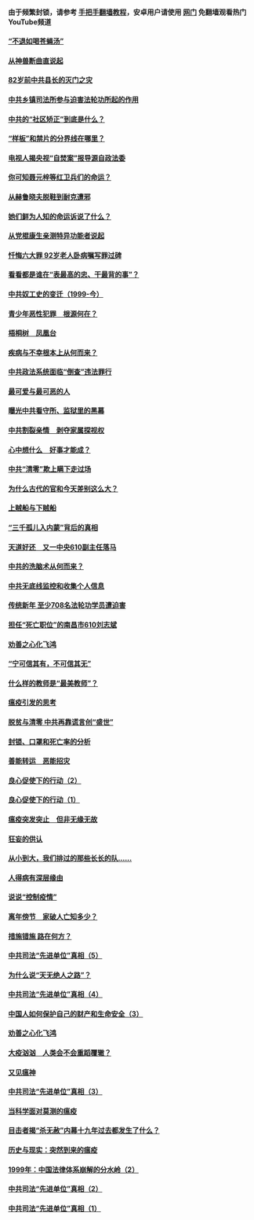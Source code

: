 #### 由于频繁封锁，请参考 [手把手翻墙教程](https://github.com/gfw-breaker/guides/wiki/)，安卓用户请使用 [网门](https://github.com/gfw-breaker/nogfw/blob/master/dl.md?t=04142201) 免翻墙观看热门YouTube频道 

#### [“不退如喝苍蝇汤”](../pages/19/423287.md?t=04142201) 

#### [从神兽断曲直说起](../pages/19/423201.md?t=04142201) 

#### [82岁前中共县长的灭门之灾](../pages/19/423055.md?t=04142201) 

#### [中共乡镇司法所参与迫害法轮功所起的作用](../pages/19/423064.md?t=04142201) 

#### [中共的“社区矫正”到底是什么？](../pages/19/422870.md?t=04142201) 

#### [“样板”和禁片的分界线在哪里？](../pages/19/422704.md?t=04142201) 

#### [电视人揭央视“自焚案”报导源自政法委](../pages/19/422770.md?t=04142201) 

#### [你可知聂元梓等红卫兵们的命运？](../pages/19/422848.md?t=04142201) 

#### [从赫鲁晓夫脱鞋到耐克遭邪](../pages/19/422826.md?t=04142201) 

#### [她们鲜为人知的命运诉说了什么？](../pages/19/422754.md?t=04142201) 

#### [从党棍康生亲测特异功能者说起](../pages/19/422657.md?t=04142201) 

#### [忏悔六大罪 92岁老人卧病嘱写罪过碑](../pages/19/422750.md?t=04142201) 

#### [看看都是谁在“表最高的忠、干最背的事”？](../pages/19/422703.md?t=04142201) 

#### [中共奴工史的变迁（1999-今）](../pages/19/422656.md?t=04142201) 

#### [青少年恶性犯罪　根源何在？](../pages/19/422449.md?t=04142201) 

#### [梧桐树　凤凰台](../pages/19/422442.md?t=04142201) 

#### [疾病与不幸根本上从何而来？](../pages/19/422438.md?t=04142201) 

#### [中共政法系统面临“倒查”违法罪行](../pages/19/422497.md?t=04142201) 

#### [最可爱与最可恶的人](../pages/19/422448.md?t=04142201) 

#### [曝光中共看守所、监狱里的黑幕](../pages/19/422390.md?t=04142201) 

#### [中共割裂亲情　剥夺家属探视权](../pages/19/422364.md?t=04142201) 

#### [心中想什么　好事才能成？](../pages/19/422318.md?t=04142201) 

#### [中共“清零”欺上瞒下走过场](../pages/19/422306.md?t=04142201) 

#### [为什么古代的官和今天差别这么大？](../pages/19/422228.md?t=04142201) 

#### [上贼船与下贼船](../pages/19/422276.md?t=04142201) 

#### [“三千孤儿入内蒙”背后的真相](../pages/19/422229.md?t=04142201) 

#### [天道好还　又一中央610副主任落马](../pages/19/422155.md?t=04142201) 

#### [中共的洗脑术从何而来？](../pages/19/422154.md?t=04142201) 

#### [中共无底线监控和收集个人信息](../pages/19/422039.md?t=04142201) 

#### [传统新年 至少708名法轮功学员遭迫害](../pages/19/421946.md?t=04142201) 

#### [担任“死亡职位”的南昌市610刘志斌](../pages/19/421957.md?t=04142201) 

#### [劝善之心化飞鸿](../pages/19/421164.md?t=04142201) 

#### [“宁可信其有，不可信其无”](../pages/19/421691.md?t=04142201) 

#### [什么样的教师是“最美教师”？](../pages/19/421755.md?t=04142201) 

#### [瘟疫引发的思考](../pages/19/421594.md?t=04142201) 

#### [脱贫与清零 中共再靠谎言创“盛世”](../pages/19/421590.md?t=04142201) 

#### [封锁、口罩和死亡率的分析](../pages/19/421495.md?t=04142201) 

#### [善能转运　恶能招灾](../pages/19/421334.md?t=04142201) 

#### [良心促使下的行动（2）](../pages/19/421361.md?t=04142201) 

#### [良心促使下的行动（1）](../pages/19/421302.md?t=04142201) 

#### [瘟疫突发突止　但非无缘无故](../pages/19/421281.md?t=04142201) 

#### [狂妄的供认](../pages/19/421199.md?t=04142201) 

#### [从小到大，我们排过的那些长长的队……](../pages/19/421243.md?t=04142201) 

#### [人得病有深层缘由](../pages/19/420864.md?t=04142201) 

#### [说说“控制疫情”](../pages/19/420831.md?t=04142201) 

#### [离年傍节　家破人亡知多少？](../pages/19/420563.md?t=04142201) 

#### [措施错施  路在何方？](../pages/19/420076.md?t=04142201) 

#### [中共司法“先进单位”真相（5）](../pages/19/419453.md?t=04142201) 

#### [为什么说“天无绝人之路”？](../pages/19/419618.md?t=04142201) 

#### [中共司法“先进单位”真相（4）](../pages/19/419452.md?t=04142201) 

#### [中国人如何保护自己的财产和生命安全（3）](../pages/19/419405.md?t=04142201) 

#### [劝善之心化飞鸿](../pages/19/418758.md?t=04142201) 

#### [大疫汹汹　人类会不会重蹈覆辙？](../pages/19/419691.md?t=04142201) 

#### [又见瘟神](../pages/19/419225.md?t=04142201) 

#### [中共司法“先进单位”真相（3）](../pages/19/419451.md?t=04142201) 

#### [当科学面对莫测的瘟疫](../pages/19/419625.md?t=04142201) 

#### [目击者揭“杀无赦”内幕十九年过去都发生了什么？](../pages/19/419617.md?t=04142201) 

#### [历史与现实：突然到来的瘟疫](../pages/19/419619.md?t=04142201) 

#### [1999年：中国法律体系崩解的分水岭（2）](../pages/19/419455.md?t=04142201) 

#### [中共司法“先进单位”真相（2）](../pages/19/419450.md?t=04142201) 

#### [中共司法“先进单位”真相（1）](../pages/19/419449.md?t=04142201) 

